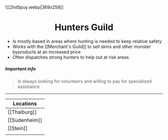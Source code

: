 ![[2lnt5puy.webp|369x258]]
# <center>Hunters Guild </center>
- Is mostly based in areas where hunting is needed to keep relative safety
- Works with the [[Merchant's Guild]] to sell skins and other monster byproducts at an increased price 
- Often dispatches strong hunters to help out at risk areas 
##### Important info 
> Is always looking for volunteers and willing to pay for specialized assistance 


---

| Locations     |
| ------------- |
| [[Thalburg]]  |
| [[Sudenheim]] |
| [[Stein]]     |
|               |
